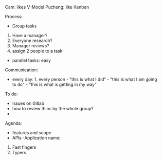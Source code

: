 Cam: likes V-Model 
Pucheng: like Kanban

Process: 
- Group tasks 
1. Have a manager? 
2. Everyone research? 
3. Manager reviews? 
4. assign 2 people to a task 
- parallel tasks: easy

Communication: 
- every day: 
       1. every person 
            - "this is what I did"
            - "this is what I am going to do"
            - "this is what is getting in my way"

To do:
- issues on Gitlab
- how to review thins by the whole group?
- 

Agenda:
- features and scope
- APIs
-Application name:
1. Fast fingers
2. Typers
